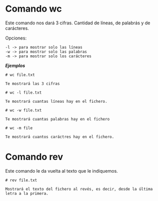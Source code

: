 # Comando wc #

Este comando nos dará 3 cifras. Cantidad de líneas, de palabrás y de carácteres.

Opciones:

    -l -> para mostrar solo las líneas
    -w -> para mostrar solo las palabras
    -m -> para mostrar solo los carácteres

***Ejemplos***

    # wc file.txt

    Te mostrará las 3 cifras

    # wc -l file.txt

    Te mostrará cuantas líneas hay en el fichero.

    # wc -w file.txt

    Te mostrará cuantas palabras hay en el fichero

    # wc -m file

    Te mostrará cuantos caráctres hay en el fichero.

# Comando rev #

Este comando le da vuelta al texto que le indiquemos.

    # rev file.txt

    Mostrará el texto del fichero al revés, es decir, desde la última letra a la primera.

    

